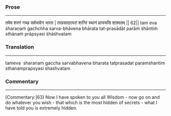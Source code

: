 ### Prose 
 --- 
तमेव शरणं गच्छ सर्वभावेन भारत |
तत्प्रसादात्परां शान्तिं स्थानं प्राप्स्यसि शाश्वतम् || 62||
tam eva śharaṇaṁ gachchha sarva-bhāvena bhārata
tat-prasādāt parāṁ śhāntiṁ sthānaṁ prāpsyasi śhāśhvatam

### Translation 
 --- 
tameva  sharanam gaccha sarvabhavena bharata tatprasadat paramshantim sthanamprapsyasi shashvatam

### Commentary 
 --- 
[Commentary:]63) Now I have spoken to you all Wisdom - now go on and do whatever you wish - that which is the most hidden of secrets - what I have told you is extremely hidden.